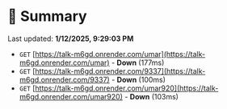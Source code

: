 # 📖 Summary
Last updated: **1/12/2025, 9:29:03 PM**

- `GET` [https://talk-m6gd.onrender.com/umar](https://talk-m6gd.onrender.com/umar) - **Down** (177ms)
- `GET` [https://talk-m6gd.onrender.com/9337](https://talk-m6gd.onrender.com/9337) - **Down** (100ms)
- `GET` [https://talk-m6gd.onrender.com/umar920](https://talk-m6gd.onrender.com/umar920) - **Down** (103ms)
